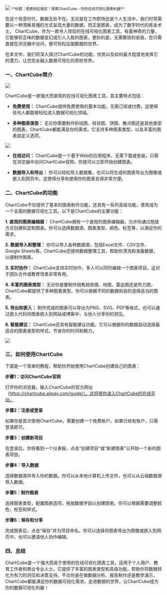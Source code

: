 <img src="/assets/image/230916-chartcube-1.png" style="max-width: 70%; height: auto;">
<small>**标题：图表轻松搞定！探索ChartCube - 你的在线可视化图表利器**</small>


在这个信息时代，数据无处不在。无论是在工作职场还是个人生活中，我们时常需要以一种清晰易懂的方式呈现大量的数据。而正是图表，成为了数字时代的炼金术士。
ChartCube，作为一款令人惊叹的在线可视化图表工具，有着神奇的力量，它能够将乏味的数据变幻成引人入胜的图表，更妙的是，无需繁琐的安装，您只需直接在浏览器中访问，便可轻松征服数据的世界。

在本文中，我们将深入探讨ChartCube的功能、优势以及如何最大程度地发挥它的潜力，让您完全融入数据可视化的奇妙世界。

### **一、ChartCube简介**


![](/assets/image/230916-chartcube-1.png)


ChartCube是一款强大而直观的在线可视化图表工具，其主要特点包括：

- **免费使用：** ChartCube提供免费使用的基本功能，无需订阅或付费。这使得任何人都能够轻松进入数据可视化领域。

- **多种图表类型：** 无论你需要制作折线图、柱状图、饼图、散点图还是其他类型的图表，ChartCube都能满足你的需求。它支持多种图表类型，以及丰富的图表自定义选项。 


![](/assets/image/230916-chartcube-2.png)


- **在线访问：** ChartCube是一个基于Web的应用程序，无需下载或安装。只需在浏览器中访问ChartCube官网，你就可以立即开始创建图表。

- **数据导入和导出：** 你可以轻松导入数据集，也可以将生成的图表导出为图像或嵌入到网页中。这使得分享和使用你的图表变得非常方便。

### **二、ChartCube的功能**

ChartCube不仅提供了基本的图表制作功能，还具有一系列高级功能，使其成为一个全面的数据可视化工具。以下是ChartCube的主要功能：

**1. 直观的图表编辑器：** ChartCube拥有一个直观的图表编辑器，允许你通过拖放方式创建和定制图表。你可以选择数据源、图表类型、颜色、标签等，以满足你的需求。

**2. 数据导入和整理：** 你可以导入各种数据源，包括Excel文件、CSV文件、Google Sheets等。ChartCube还提供数据整理工具，帮助你清洗和准备数据，以便制作图表。

**3. 实时协作：** ChartCube支持实时协作，多人可以同时编辑一个图表项目。这对于团队合作或教育场景非常有用。

**4. 丰富的图表类型：** 无论你是要制作销售趋势图、地图、雷达图还是热力图，ChartCube都提供了多种图表类型。你可以根据不同的数据和目的选择适当的图表。

**5. 导出和嵌入：** 制作完成的图表可以导出为PNG、SVG、PDF等格式，也可以通过嵌入代码将图表嵌入到网站或博客中，与他人分享你的洞见。

**6. 智能建议：** ChartCube还具有智能建议功能，它可以根据你的数据自动选择最适合的图表类型和样式，节省你的时间和精力。


![](/assets/image/230916-chartcube-3.png)


### **三、如何使用ChartCube**

下面是一个简单的教程，帮助你开始使用ChartCube创建自己的图表：

**步骤1：访问ChartCube官网**

打开你的浏览器，输入ChartCube的官方网址（https://chartcube.alipay.com/guide/）。这将带你进入ChartCube的在线平台。

**步骤2：注册或登录**

如果你是首次使用ChartCube，需要创建一个免费账户。如果已经有账户，只需登录即可。

**步骤3：创建新项目**

在登录后，你将看到一个仪表板，点击“创建项目”或“新建图表”以开始一个新的图表项目。

**步骤4：导入数据**

选择数据源并导入你的数据。你可以从本地计算机上传文件，也可以从云端数据源导入数据。

**步骤5：制作图表**

选择图表类型，配置图表选项，拖放数据字段以创建图表。你可以根据需要调整颜色、标签和样式。

**步骤6：保存和分享**

完成图表后，点击“保存”并为项目命名。你可以选择将图表导出为图像或嵌入到网页中，也可以邀请他人协作编辑。

### **四、总结**

ChartCube是一个强大而易于使用的在线可视化图表工具，适用于个人用户、教育工作者和商业专业人士。它提供了丰富的图表类型和高级功能，帮助你将数据转化为有力的洞见和决策支持。不论你是在做数据分析、报告制作还是教学演示，ChartCube都能满足你的数据可视化需求。走进数据的世界，让ChartCube成为你的数据可视化利器！